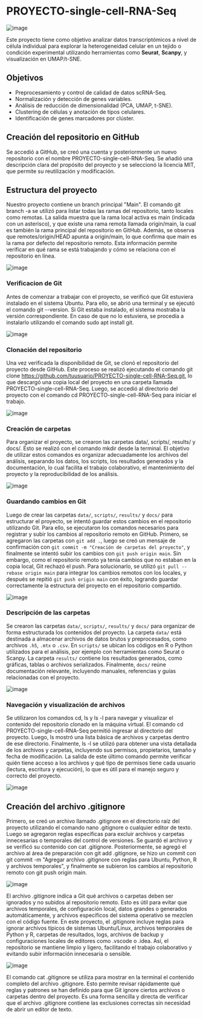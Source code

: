 # PROYECTO-single-cell-RNA-Seq
![image](https://github.com/user-attachments/assets/096afa6e-1ce9-4a9a-9d27-31e5c165f553)

Este proyecto tiene como objetivo analizar datos transcriptómicos a nivel de célula individual para explorar la heterogeneidad celular en un tejido o condición experimental utilizando herramientas como **Seurat**, **Scanpy**, y visualización en UMAP/t-SNE.

## Objetivos

- Preprocesamiento y control de calidad de datos scRNA-Seq.
- Normalización y detección de genes variables.
- Análisis de reducción de dimensionalidad (PCA, UMAP, t-SNE).
- Clustering de células y anotación de tipos celulares.
- Identificación de genes marcadores por clúster.


## Creación del repositorio en GitHub
Se accedió a GitHub, se creó una cuenta y posteriormente un nuevo repositorio con el nombre PROYECTO-single-cell-RNA-Seq. Se añadió una descripción clara del propósito del proyecto y se seleccionó la licencia MIT, que permite su reutilización y modificación.


## Estructura del proyecto
Nuestro proyecto contiene un branch principal "Main".
El comando git branch -a se utilizó para listar todas las ramas del repositorio, tanto locales como remotas. La salida muestra que la rama local activa es main (indicada con un asterisco), y que existe una rama remota llamada origin/main, la cual es también la rama principal del repositorio en GitHub. Además, se observa que remotes/origin/HEAD apunta a origin/main, lo que confirma que main es la rama por defecto del repositorio remoto. Esta información permite verificar en qué rama se está trabajando y cómo se relaciona con el repositorio en línea.

![image](https://github.com/user-attachments/assets/072c8e96-8197-4c46-a3ba-8fa221b5a2d8)

### Verificacion de Git 
Antes de comenzar a trabajar con el proyecto, se verificó que Git estuviera instalado en el sistema Ubuntu. Para ello, se abrió una terminal y se ejecutó el comando git --version. Si Git estaba instalado, el sistema mostraba la versión correspondiente. En caso de que no lo estuviera, se procedía a instalarlo utilizando el comando sudo apt install git.

![image](https://github.com/user-attachments/assets/ac00bb0c-d033-4102-88aa-b5e63bfeddef)

### Clonación del repositorio
Una vez verificada la disponibilidad de Git, se clonó el repositorio del proyecto desde GitHub. Este proceso se realizó ejecutando el comando git clone https://github.com/tuusuario/PROYECTO-single-cell-RNA-Seq.git, lo que descargó una copia local del proyecto en una carpeta llamada PROYECTO-single-cell-RNA-Seq. Luego, se accedió al directorio del proyecto con el comando cd PROYECTO-single-cell-RNA-Seq para iniciar el trabajo.

![image](https://github.com/user-attachments/assets/5557c810-e5c1-4a49-8084-98d116ad586a)

### Creación de carpetas
Para organizar el proyecto, se crearon las carpetas data/, scripts/, results/ y docs/. Esto se realizó con el comando mkdir desde la terminal. El objetivo de utilizar estos comandos es organizar adecuadamente los archivos del análisis, separando los datos, los scripts, los resultados generados y la documentación, lo cual facilita el trabajo colaborativo, el mantenimiento del proyecto y la reproducibilidad de los análisis.

![image](https://github.com/user-attachments/assets/c95ab11c-9166-482e-a2ea-650c38ee93ad)

### Guardando cambios en Git
Luego de crear las carpetas `data/`, `scripts/`, `results/` y `docs/` para estructurar el proyecto, se intentó guardar estos cambios en el repositorio utilizando Git. Para ello, se ejecutaron los comandos necesarios para registrar y subir los cambios al repositorio remoto en GitHub. Primero, se agregaron las carpetas con `git add .`, luego se creó un mensaje de confirmación con `git commit -m "Creación de carpetas del proyecto"`, y finalmente se intentó subir los cambios con `git push origin main`. Sin embargo, como el repositorio remoto ya tenía cambios que no estaban en la copia local, Git rechazó el push. Para solucionarlo, se utilizó `git pull --rebase origin main` para integrar los cambios remotos con los locales, y después se repitió `git push origin main` con éxito, logrando guardar correctamente la estructura del proyecto en el repositorio compartido.

![image](https://github.com/user-attachments/assets/8db462a0-d420-48ce-a86e-d0b2aa638ce1)

### Descripción de las carpetas
Se crearon las carpetas `data/`, `scripts/`, `results/` y `docs/` para organizar de forma estructurada los contenidos del proyecto. La carpeta `data/` está destinada a almacenar archivos de datos brutos y preprocesados, como archivos `.h5`, `.mtx` o `.csv`. En `scripts/` se ubican los códigos en R o Python utilizados para el análisis, por ejemplo con herramientas como Seurat o Scanpy. La carpeta `results/` contiene los resultados generados, como gráficas, tablas o archivos serializados. Finalmente, `docs/` reúne documentación relevante, incluyendo manuales, referencias y guías relacionadas con el proyecto.

![image](https://github.com/user-attachments/assets/b660446b-c8a0-439f-8152-338ff6a9c265)

### Navegación y visualización de archivos
Se utilizaron los comandos cd, ls y ls -l para navegar y visualizar el contenido del repositorio clonado en la máquina virtual. El comando cd PROYECTO-single-cell-RNA-Seq permitió ingresar al directorio del proyecto. Luego, ls mostró una lista básica de archivos y carpetas dentro de ese directorio. Finalmente, ls -l se utilizó para obtener una vista detallada de los archivos y carpetas, incluyendo sus permisos, propietarios, tamaño y fecha de modificación. La salida de este último comando permite verificar quién tiene acceso a los archivos y qué tipo de permisos tiene cada usuario (lectura, escritura y ejecución), lo que es útil para el manejo seguro y correcto del proyecto.

![image](https://github.com/user-attachments/assets/6015e67f-a15c-4d59-959d-4b17ae4bbe59)

## Creación del archivo .gitignore
Primero, se creó un archivo llamado .gitignore en el directorio raíz del proyecto utilizando el comando nano .gitignore o cualquier editor de texto. Luego se agregaron reglas específicas para excluir archivos y carpetas innecesarias o temporales del control de versiones. Se guardó el archivo y se verificó su contenido con cat .gitignore. Posteriormente, se agregó el archivo al área de preparación con git add .gitignore, se hizo un commit con git commit -m "Agregar archivo .gitignore con reglas para Ubuntu, Python, R y archivos temporales", y finalmente se subieron los cambios al repositorio remoto con git push origin main.

![image](https://github.com/user-attachments/assets/115489c8-97b3-4015-9225-b3304f210868)

El archivo .gitignore indica a Git qué archivos o carpetas deben ser ignorados y no subidos al repositorio remoto. Esto es útil para evitar que archivos temporales, de configuración local, datos grandes o generados automáticamente, y archivos específicos del sistema operativo se mezclen con el código fuente. En este proyecto, el .gitignore incluye reglas para ignorar archivos típicos de sistemas Ubuntu/Linux, archivos temporales de Python y R, carpetas de resultados, logs, archivos de backup y configuraciones locales de editores como .vscode o .idea. Así, el repositorio se mantiene limpio y ligero, facilitando el trabajo colaborativo y evitando subir información innecesaria o sensible.

![image](https://github.com/user-attachments/assets/c9bf58de-e728-41f9-9d28-6da1297a4c28)

El comando cat .gitignore se utiliza para mostrar en la terminal el contenido completo del archivo .gitignore. Esto permite revisar rápidamente qué reglas y patrones se han definido para que Git ignore ciertos archivos o carpetas dentro del proyecto. Es una forma sencilla y directa de verificar que el archivo .gitignore contiene las exclusiones correctas sin necesidad de abrir un editor de texto.

